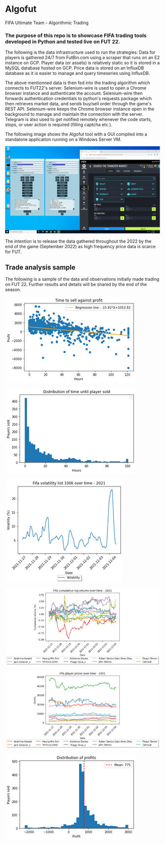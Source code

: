 # Algofut
FIFA Ultimate Team - Algorithmic Trading



### The purpose of this repo is to showcase FIFA trading tools developed in Python and tested live on FUT 22.

The following is the data infrastructure used to run the strategies:
  Data for players is gathered 24/7 from FutBin.com using a scraper that runs on an E2 instance on GCP.
  Player data (or assets) is relatively static so it is stored in a MySQL database hosted on GCP.
  Price data is stored on an InfluxDB database as it is easier to manage and query timeseries using InfluxDB.

The above mentionned data is then fed into the trading algorithm which connects to FUT22's server.
  Selenium-wire is used to open a Chrome browser instance and authenticate the account.
  Selenium-wire then forwards authentication credentials to python's requests package which then retrieves market data, and sends buy/sell order through the game's REST    API. Selenium-wire keeps the Chrome browser instance open in the background to manage and maintain the connection with the server.
  Telegram is also used to get notified remotely whenever the code starts, stops, or user action is required (filling captcha etc.).
  

The following image shows the Algofut tool with a GUI compiled into a standalone application running on a Windows Server VM.

![SCREEN_1](screen_algo1.PNG)



The intention is to release the data gathered throughout the 2022 by the end of the game (September 2022) as high frequency price data is scarce for FUT. 



## Trade analysis sample

The following is a sample of the data and observations initially made trading on FUT 22. Further results and details will be shared by the end of the season.

![SCREEN_2](reg_time_sell.png)


![SCREEN_3](time_to_sell.PNG)


![SCREEN_4](vol_100k.PNG)


![SCREEN_5](cum_log_ret.PNG)


![SCREEN_6](fut_prices.PNG)


![SCREEN_6](profit_dist.PNG)



